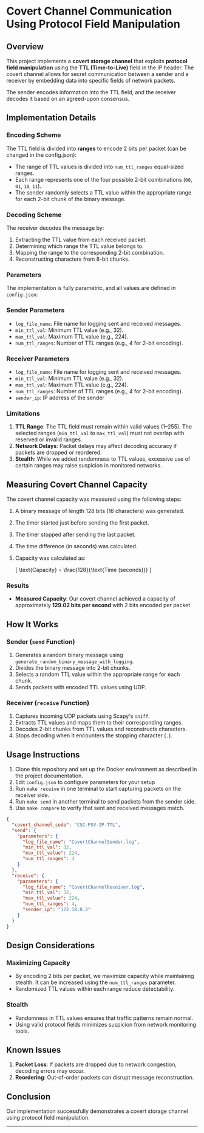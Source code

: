 # Covert Channel Communication Using Protocol Field Manipulation

## Overview

This project implements a **covert storage channel** that exploits **protocol field manipulation** using the **TTL (Time-to-Live)** field in the IP header. The covert channel allows for secret communication between a sender and a receiver by embedding data into specific fields of network packets.

The sender encodes information into the TTL field, and the receiver decodes it based on an agreed-upon consensus.

## Implementation Details

### Encoding Scheme

The TTL field is divided into **ranges** to encode 2 bits per packet (can be changed in the config.json):

- The range of TTL values is divided into `num_ttl_ranges` equal-sized ranges.
- Each range represents one of the four possible 2-bit combinations (`00`, `01`, `10`, `11`).
- The sender randomly selects a TTL value within the appropriate range for each 2-bit chunk of the binary message.

### Decoding Scheme

The receiver decodes the message by:

1. Extracting the TTL value from each received packet.
2. Determining which range the TTL value belongs to.
3. Mapping the range to the corresponding 2-bit combination.
4. Reconstructing characters from 8-bit chunks.

### Parameters

The implementation is fully parametric, and all values are defined in `config.json`:

### Sender Parameters

- `log_file_name`: File name for logging sent and received messages.
- `min_ttl_val`: Minimum TTL value (e.g., 32).
- `max_ttl_val`: Maximum TTL value (e.g., 224).
- `num_ttl_ranges`: Number of TTL ranges (e.g., 4 for 2-bit encoding).

### Receiver Parameters

- `log_file_name`: File name for logging sent and received messages.
- `min_ttl_val`: Minimum TTL value (e.g., 32).
- `max_ttl_val`: Maximum TTL value (e.g., 224).
- `num_ttl_ranges`: Number of TTL ranges (e.g., 4 for 2-bit encoding).
- `sender_ip`: IP address of the sender

### Limitations

1. **TTL Range**: The TTL field must remain within valid values (1–255). The selected ranges (`min_ttl_val` to `max_ttl_val`) must not overlap with reserved or invalid ranges.
2. **Network Delays**: Packet delays may affect decoding accuracy if packets are dropped or reordered.
3. **Stealth**: While we added randomness to TTL values, excessive use of certain ranges may raise suspicion in monitored networks.

## Measuring Covert Channel Capacity

The covert channel capacity was measured using the following steps:

1. A binary message of length 128 bits (16 characters) was generated.
2. The timer started just before sending the first packet.
3. The timer stopped after sending the last packet.
4. The time difference (in seconds) was calculated.
5. Capacity was calculated as:

   \[
   \text{Capacity} = \frac{128}{\text{Time (seconds)}}
   \]

### Results

- **Measured Capacity**: Our covert channel achieved a capacity of approximately **129.02 bits per second** with 2 bits encoded per packet

## How It Works

### Sender (`send` Function)

1. Generates a random binary message using `generate_random_binary_message_with_logging`.
2. Divides the binary message into 2-bit chunks.
3. Selects a random TTL value within the appropriate range for each chunk.
4. Sends packets with encoded TTL values using UDP.

### Receiver (`receive` Function)

1. Captures incoming UDP packets using Scapy's `sniff`.
2. Extracts TTL values and maps them to their corresponding ranges.
3. Decodes 2-bit chunks from TTL values and reconstructs characters.
4. Stops decoding when it encounters the stopping character (`.`).

## Usage Instructions

1. Clone this repository and set up the Docker environment as described in the project documentation.
2. Edit `config.json` to configure parameters for your setup
3. Run `make receive` in one terminal to start capturing packets on the receiver side.
4. Run `make send` in another terminal to send packets from the sender side.
5. Use `make compare` to verify that sent and received messages match.

```json
{
  "covert_channel_code": "CSC-PSV-IP-TTL",
  "send": {
    "parameters": {
      "log_file_name": "CovertChannelSender.log",
      "min_ttl_val": 32,
      "max_ttl_value": 224,
      "num_ttl_ranges": 4
    }
  },
  "receive": {
    "parameters": {
      "log_file_name": "CovertChannelReceiver.log",
      "min_ttl_val": 32,
      "max_ttl_value": 224,
      "num_ttl_ranges": 4,
      "sender_ip": "172.18.0.2"
    }
  }
}
```

## Design Considerations

### Maximizing Capacity

- By encoding 2 bits per packet, we maximize capacity while maintaining stealth. It can be increased using the `num_ttl_ranges` parameter.
- Randomized TTL values within each range reduce detectability.

### Stealth

- Randomness in TTL values ensures that traffic patterns remain normal.
- Using valid protocol fields minimizes suspicion from network monitoring tools.

## Known Issues

1. **Packet Loss**: If packets are dropped due to network congestion, decoding errors may occur.
2. **Reordering**: Out-of-order packets can disrupt message reconstruction.

## Conclusion

Our implementation successfully demonstrates a covert storage channel using protocol field manipulation.

---
